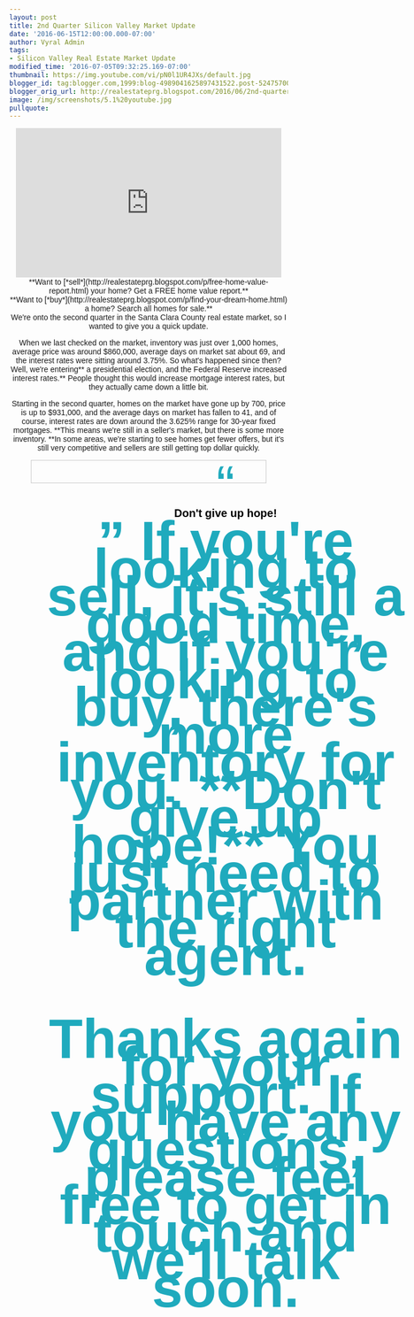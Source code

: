 ```yaml
---
layout: post
title: 2nd Quarter Silicon Valley Market Update
date: '2016-06-15T12:00:00.000-07:00'
author: Vyral Admin
tags:
- Silicon Valley Real Estate Market Update
modified_time: '2016-07-05T09:32:25.169-07:00'
thumbnail: https://img.youtube.com/vi/pN0l1UR4JXs/default.jpg
blogger_id: tag:blogger.com,1999:blog-4989041625897431522.post-5247570046430132565
blogger_orig_url: http://realestateprg.blogspot.com/2016/06/2nd-quarter-silicon-valley-market-update.html
image: /img/screenshots/5.1%20youtube.jpg
pullquote:
---
```


<div class="embed-container" style="text-align: center;"><!--insert embed code 
here-->   <iframe allowfullscreen="" frameborder="0" height="270" 
src="https://www.youtube.com/embed/pN0l1UR4JXs" width="480"></iframe> 
<!--end--> 
<div style="text-align: center;"><span style="font-family: &quot;arial&quot; , 
&quot;helvetica&quot; , sans-serif;">**Want to 
[*sell*](http://realestateprg.blogspot.com/p/free-home-value-report.html) your 
home? Get a FREE home value report.**<div style="text-align: center;"><span 
style="font-family: &quot;arial&quot; , &quot;helvetica&quot; , 
sans-serif;">**Want to 
[*buy*](http://realestateprg.blogspot.com/p/find-your-dream-home.html) a home? 
Search all homes for sale.**<div style="text-align: center;"> 
We're onto the second quarter in the Santa Clara County real estate market, so 
I wanted to give you a quick update. 

When we last checked on the market, inventory was just over 1,000 homes, 
average price was around $860,000, average days on market sat about 69, and 
the interest rates were sitting around 3.75%. So what's happened since then? 
Well, we're entering** a presidential election, and the Federal Reserve 
increased interest rates.** People thought this would increase mortgage 
interest rates, but they actually came down a little bit. 

Starting in the second quarter, homes on the market have gone up by 700, price 
is up to $931,000, and the average days on market has fallen to 41, and of 
course, interest rates are down around the 3.625% range for 30-year fixed 
mortgages. **This means we're still in a seller's market, but there is some 
more inventory. **In some areas, we're starting to see homes get fewer offers, 
but it's still very competitive and sellers are still getting top dollar 
quickly. 

<div style="border: solid 1px #c9c9c9; display: block; margin: 0 auto; 
padding: 20px 10px; width: 80%;"><span style="color: #1faabd; display: block; 
float: left; font-family: &quot;arial&quot; , sans-serif; font-size: 100px; 
line-height: 50px; position: absolute;">“ 
<div style="color: black; font-size: 20px; font-weight: bold; margin: 0 auto; 
padding: 0 10px; text-align: center;">Don't give up hope! 
<span style="color: #1faabd; display: block; float: right; font-family: 
&quot;arial&quot; , sans-serif; font-size: 100px; line-height: 50px;">” 
If you're looking to sell, it's still a good time, and if you're looking to 
buy, there's more inventory for you. **Don't give up hope!** You just need to 
partner with the right agent. 

Thanks again for your support. If you have any questions, please feel free to 
get in touch and we'll talk soon. 